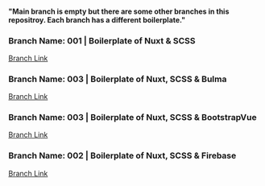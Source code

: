 #### "Main branch is empty but there are some other branches in this repositroy. Each branch has a different boilerplate."




### Branch Name: 001 | Boilerplate of Nuxt & SCSS <br/>
[Branch Link](https://github.com/Rasaf-Ibrahim/Vue.js-Boilerplates/tree/001) <br/>


### Branch Name: 003 | Boilerplate of Nuxt, SCSS & Bulma <br/>
[Branch Link](https://github.com/Rasaf-Ibrahim/Vue.js-Boilerplates/tree/004 ) <br/>

### Branch Name: 003 | Boilerplate of Nuxt, SCSS & BootstrapVue <br/>
[Branch Link](https://github.com/Rasaf-Ibrahim/Vue.js-Boilerplates/tree/003 ) <br/>

### Branch Name: 002 | Boilerplate of Nuxt, SCSS & Firebase <br/>
[Branch Link](https://github.com/Rasaf-Ibrahim/Vue.js-Boilerplates/tree/002) <br/>

